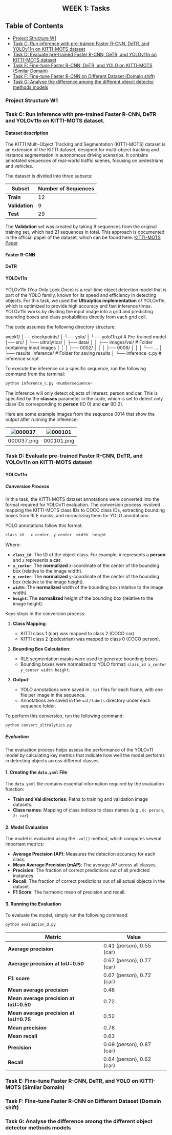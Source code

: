 <h2 align="center">WEEK 1: Tasks</h2>

## Table of Contents

- [Project Structure W1](#project-structure-w1)
- [Task C: Run inference with pre-trained Faster R-CNN, DeTR, and YOLOv11n on KITTI-MOTS dataset](#task-c-run-inference-with-pre-trained-faster-r-cnn-detr-and-yolov11n-on-kitti-mots-dataset)
- [Task D: Evaluate pre-trained Faster R-CNN, DeTR, and YOLOv11n on KITTI-MOTS dataset](#task-d-evaluate-pre-trained-faster-r-cnn-detr-and-yolov11n-on-kitti-mots-dataset)
- [Task E: Fine-tune Faster R-CNN, DeTR, and YOLO on KITTI-MOTS (Similar Domain)](#task-e-fine-tune-faster-r-cnn-detr-and-yolo-on-kitti-mots-similar-domain)
- [Task F: Fine-tune Faster R-CNN on Different Dataset (Domain shift)](#task-f-fine-tune-faster-r-cnn-on-different-dataset-domain-shift)
- [Task G: Analyse the difference among the different object detector methods models](#task-g-analyse-the-difference-among-the-different-object-detector-methods-models)


### Project Structure W1


### Task C: Run inference with pre-trained Faster R-CNN, DeTR and YOLOv11n on KITTI-MOTS dataset.

#### Dataset description
The KITTI Multi-Object Tracking and Segmentation (KITTI-MOTS) dataset is an extension of the KITTI dataset, designed for multi-object tracking and instance segmentation in autonomous driving scenarios. It contains annotated sequences of real-world traffic scenes, focusing on pedestrians and vehicles.

The dataset is divided into three subsets:

| Subset      | Number of Sequences |
|------------|--------------------|
| **Train**  | 12                |
| **Validation** | 9 |
| **Test**   | 29                 |

The **Validation** set was created by taking 9 sequences from the original training set, which had 21 sequences in total. This approach is documented in the official paper of the dataset, which can be found here: [KITTI-MOTS Paper](https://arxiv.org/pdf/1902.03604).
#### Faster R-CNN

#### DeTR

#### YOLOv11n
YOLOv11n (You Only Look Once) is a real-time object detection model that is part of the YOLO family, known for its speed and efficiency in detecting objects. For this task, we used the **Ultralytics implementation** of YOLOv11n, which is optimized to provide high accuracy and fast inference times. YOLOv11n works by dividing the input image into a grid and predicting bounding boxes and class probabilities directly from each grid cell. 

The code assumes the following directory structure: 
  
  week1/
  │── checkpoints/
  │   └── yolo/
  │       └── yolo11n.pt  # Pre-trained model
  │── src/
  │   └── ultralytics/
  │       ├── data/
  │       │   ├── images/val/  # Folder containing input images
  │       │   │   ├── 0002/
  │       │   │   ├── 0006/
  │       │   │   └── ...
  │       ├── results_inference/  # Folder for saving results
  │       └── inference_c.py  # Inference script

To execute the inference on a specific sequence, run the following command from the terminal:

```bash
python inference_c.py <numbersequence>
```
The inference will only detect objects of interest: person and car. This is specified by the **classes** parameter in the code, which is set to detect only class IDs corresponding to **person** (ID 0) and **car** (ID 2). 

Here are some example images from the sequence 0014 that show the output after running the inference:

| ![000037](https://github.com/user-attachments/assets/24638324-6819-4d08-914f-24484e012a99) | ![000101](https://github.com/user-attachments/assets/2111ff43-98a5-43b6-9a85-e3d8322a76e8) |
|---------------------------------------|---------------------------------------|
| 000037.png          | 000101.png       |



### Task D: Evaluate pre-trained Faster R-CNN, DeTR, and YOLOv11n on KITTI-MOTS dataset

#### YOLOv11n

##### Conversion Process
In this task, the KITTI-MOTS dataset annotations were converted into the format required for YOLOv11 evaluation. The conversion process involved mapping the KITTI-MOTS class IDs to COCO class IDs, extracting bounding boxes from RLE masks, and normalizing them for YOLO annotations.

YOLO annotations follow this format:

```bash
class_id   x_center  y_center  width  height
```
Where:

- **`class_id`**: The ID of the object class. For example, `0` represents a **person** and `2` represents a **car**.
- **`x_center`**: The **normalized** x-coordinate of the center of the bounding box (relative to the image width).
- **`y_center`**: The **normalized** y-coordinate of the center of the bounding box (relative to the image height).
- **`width`**: The **normalized** width of the bounding box (relative to the image width).
- **`height`**: The **normalized** height of the bounding box (relative to the image height).

Keys steps in the conversion process:

1. **Class Mapping**: 
   - KITTI class 1 (car) was mapped to class 2 (COCO car).
   - KITTI class 2 (pedestrian) was mapped to class 0 (COCO person).

2. **Bounding Box Calculation**: 
   - RLE segmentation masks were used to generate bounding boxes.
   - Bounding boxes were normalized to YOLO format: `class_id x_center y_center width height`.

3. **Output**: 
   - YOLO annotations were saved in `.txt` files for each frame, with one file per image in the sequence.
   - Annotations are saved in the `val/labels` directory under each sequence folder.

To perform this conversion, run the following command:

```bash
python convert_ultralytics.py
```

##### Evaluation
The evaluation process helps assess the performance of the YOLOv11 model by calculating key metrics that indicate how well the model performs in detecting objects across different classes.

#### 1. **Creating the `data.yaml` File**
The `data.yaml` file contains essential information required by the evaluation function:
- **Train and Val directories**: Paths to training and validation image datasets.
- **Class names**: Mapping of class indices to class names (e.g., `0: person`, `2: car`).

#### 2. **Model Evaluation**
The model is evaluated using the `.val()` method, which computes several important metrics:
- **Average Precision (AP)**: Measures the detection accuracy for each class.
- **Mean Average Precision (mAP)**: The average AP across all classes.
- **Precision**: The fraction of correct predictions out of all predicted instances.
- **Recall**: The fraction of correct predictions out of all actual objects in the dataset.
- **F1 Score**: The harmonic mean of precision and recall.

#### 3. **Running the Evaluation**
To evaluate the model, simply run the following command:
```bash
python evaluation_d.py
```
| Metric                                             | Value                                      |
|----------------------------------------------------|--------------------------------------------|
| **Average precision**                              | 0.41 (person), 0.55 (car)           |
| **Average precision at IoU=0.50**                  | 0.67 (person), 0.77 (car)           |
| **F1 score**                                       | 0.67 (person), 0.72 (car)            |
| **Mean average precision**                        | 0.48                                    |
| **Mean average precision at IoU=0.50**            | 0.72                                    |
| **Mean average precision at IoU=0.75**            | 0.52                                   |
| **Mean precision**                                 | 0.78                                    |
| **Mean recall**                                    | 0.63                                    |
| **Precision**                                      | 0.69 (person), 0.87 (car)           |
| **Recall**                                         | 0.64 (person), 0.62 (car)           |


### Task E: Fine-tune Faster R-CNN, DeTR, and YOLO on KITTI-MOTS (Similar Domain)

### Task F: Fine-tune Faster R-CNN on Different Dataset (Domain shift)

### Task G: Analyse the difference among the different object detector methods models
